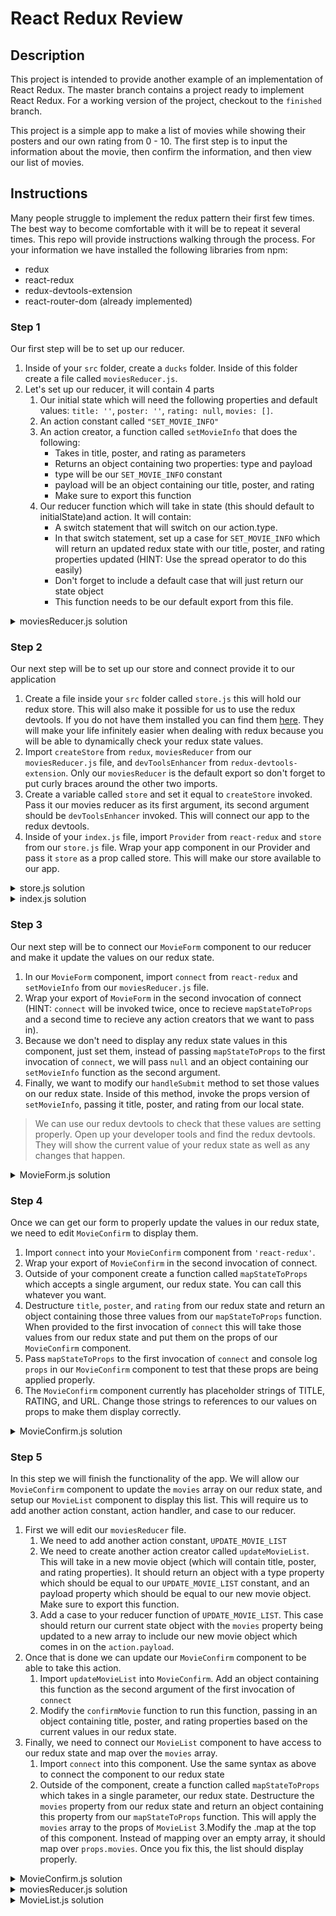 # React Redux Review

## Description

This project is intended to provide another example of an implementation of React Redux. The master branch contains a project ready to implement React Redux. For a working version of the project, checkout to the `finished` branch.

This project is a simple app to make a list of movies while showing their posters and our own rating from 0 - 10. The first step is to input the information about the movie, then confirm the information, and then view our list of movies.

## Instructions

Many people struggle to implement the redux pattern their first few times. The best way to become comfortable with it will be to repeat it several times. This repo will provide instructions walking through the process. For your information we have installed the following libraries from npm:

- redux
- react-redux
- redux-devtools-extension
- react-router-dom (already implemented)

### Step 1

Our first step will be to set up our reducer.

1. Inside of your `src` folder, create a `ducks` folder. Inside of this folder create a file called `moviesReducer.js`.
2. Let's set up our reducer, it will contain 4 parts
   1. Our initial state which will need the following properties and default values: `title: ''`, `poster: ''`, `rating: null`, `movies: []`.
   2. An action constant called `"SET_MOVIE_INFO"`
   3. An action creator, a function called `setMovieInfo` that does the following:
      - Takes in title, poster, and rating as parameters
      - Returns an object containing two properties: type and payload
      - type will be our `SET_MOVIE_INFO` constant
      - payload will be an object containing our title, poster, and rating
      - Make sure to export this function
   4. Our reducer function which will take in state (this should default to initialState)and action. It will contain:
      - A switch statement that will switch on our action.type.
      - In that switch statement, set up a case for `SET_MOVIE_INFO` which will return an updated redux state with our title, poster, and rating properties updated (HINT: Use the spread operator to do this easily)
      - Don't forget to include a default case that will just return our state object
      - This function needs to be our default export from this file.

<details>
  <summary>moviesReducer.js solution</summary>

```js
const initialState = {
  title: '',
  poster: '',
  rating: null,
  movies: [],
}

const SET_MOVIE_INFO = 'SET_MOVIE_INFO'

export const setMovieInfo = (title, poster, rating) => {
  return {
    type: SET_MOVIE_INFO,
    payload: { title, poster, rating },
  }
}

function moviesReducer(state = initialState, action) {
  switch (action.type) {
    case SET_MOVIE_INFO:
      return { ...state, ...action.payload }
    default:
      return state
  }
}

export default moviesReducer
```

</details>

### Step 2

Our next step will be to set up our store and connect provide it to our application

1. Create a file inside your `src` folder called `store.js` this will hold our redux store. This will also make it possible for us to use the redux devtools. If you do not have them installed you can find them [here](https://chrome.google.com/webstore/detail/redux-devtools/lmhkpmbekcpmknklioeibfkpmmfibljd?hl=en). They will make your life infinitely easier when dealing with redux because you will be able to dynamically check your redux state values.
2. Import `createStore` from `redux`, `moviesReducer` from our `moviesReducer.js` file, and `devToolsEnhancer` from `redux-devtools-extension`. Only our `moviesReducer` is the default export so don't forget to put curly braces around the other two imports.
3. Create a variable called `store` and set it equal to `createStore` invoked. Pass it our movies reducer as its first argument, its second argument should be `devToolsEnhancer` invoked. This will connect our app to the redux devtools.
4. Inside of your `index.js` file, import `Provider` from `react-redux` and `store` from our `store.js` file. Wrap your app component in our Provider and pass it `store` as a prop called store. This will make our store available to our app.

<details>
<summary>store.js solution</summary>

```js
import { createStore } from 'redux'
import moviesReducer from './ducks/moviesReducer'
import { devToolsEnhancer } from 'redux-devtools-extension'

export default createStore(moviesReducer, devToolsEnhancer())
```

</details>

<details>
<summary>index.js solution</summary>

```js
import React from 'react'
import ReactDOM from 'react-dom'
import './index.css'
import App from './App'
import { HashRouter as Router } from 'react-router-dom'
import {Provider} from 'react-redux
import store from './store'

ReactDOM.render(
  <Router>
    <Provider store={store}>
      <App />
    </Provider>
  </Router>,
  document.getElementById('root')
)
```

</details>

### Step 3

Our next step will be to connect our `MovieForm` component to our reducer and make it update the values on our redux state.

1. In our `MovieForm` component, import `connect` from `react-redux` and `setMovieInfo` from our `moviesReducer.js` file.
2. Wrap your export of `MovieForm` in the second invocation of connect (HINT: `connect` will be invoked twice, once to recieve `mapStateToProps` and a second time to recieve any action creators that we want to pass in).
3. Because we don't need to display any redux state values in this component, just set them, instead of passing `mapStateToProps` to the first invocation of `connect`, we will pass `null` and an object containing our `setMovieInfo` function as the second argument.
4. Finally, we want to modify our `handleSubmit` method to set those values on our redux state. Inside of this method, invoke the props version of `setMovieInfo`, passing it title, poster, and rating from our local state.

> We can use our redux devtools to check that these values are setting properly. Open up your developer tools and find the redux devtools. They will show the current value of your redux state as well as any changes that happen.

<details>
<summary>MovieForm.js solution</summary>

```js
import React, { Component } from 'react'
import { connect } from 'react-redux'
import { setMovieInfo } from '../ducks/moviesReducer'
import styles from './styles'

class MovieForm extends Component {
  //Constructor and handle change methods.  These do not need to be changed.

  handleSubmit = e => {
    e.preventDefault()
    const { title, poster, rating } = this.state

    this.props.setMovieInfo(title, poster, rating)

    this.props.history.push('/confirm')
  }

  //Render method this does not need to be changed.
}

export default connect(
  null,
  { setMovieInfo }
)(MovieForm)
```

</details>

### Step 4

Once we can get our form to properly update the values in our redux state, we need to edit `MovieConfirm` to display them.

1. Import `connect` into your `MovieConfirm` component from `'react-redux'`.
2. Wrap your export of `MovieConfirm` in the second invocation of connect.
3. Outside of your component create a function called `mapStateToProps` which accepts a single argument, our redux state. You can call this whatever you want.
4. Destructure `title`, `poster`, and `rating` from our redux state and return an object containing those three values from our `mapStateToProps` function. When provided to the first invocation of `connect` this will take those values from our redux state and put them on the props of our `MovieConfirm` component.
5. Pass `mapStateToProps` to the first invocation of `connect` and console log `props` in our `MovieConfirm` component to test that these props are being applied properly.
6. The `MovieConfirm` component currently has placeholder strings of TITLE, RATING, and URL. Change those strings to references to our values on props to make them display correctly.

<details>
<summary>MovieConfirm.js solution</summary>

```js
import React from 'react'
import { connect } from 'react-redux'
// import { updateMovieList } from '../ducks/moviesReducer'
import styles from './styles'

// const MovieConfirm = props => {
//   const { title, poster, rating } = props
//   const confirmMovie = () => {
//     props.history.push('/list')
//   }

  console.log(props)

  return (
    <div style={styles.container}>
      <p style={styles.containerHeading}>CONFIRM YOUR DETAILS</p>
      <p style={styles.confirmText}>{`${title} - ${rating}`}</p>
      <img src={poster} alt="Movie Poster" />
      <div>
        <button
          onClick={() => props.history.push('/')}
          style={styles.formButton}
        >
          BACK
        </button>
        <button onClick={confirmMovie} style={styles.formButton}>
          CONFIRM
        </button>
      </div>
    </div>
  )
}

const mapStateToProps = state => {
  const { title, poster, rating } = state

  return { title, poster, rating }
}

export default connect(mapStateToProps)(MovieConfirm)
```

</details>

### Step 5

In this step we will finish the functionality of the app. We will allow our `MovieConfirm` component to update the `movies` array on our redux state, and setup our `MovieList` component to display this list. This will require us to add another action constant, action handler, and case to our reducer.

1. First we will edit our `moviesReducer` file.
   1. We need to add another action constant, `UPDATE_MOVIE_LIST`
   2. We need to create another action creator called `updateMovieList`. This will take in a new movie object (which will contain title, poster, and rating properties). It should return an object with a type property which should be equal to our `UPDATE_MOVIE_LIST` constant, and an payload property which should be equal to our new movie object. Make sure to export this function.
   3. Add a case to your reducer function of `UPDATE_MOVIE_LIST`. This case should return our current state object with the `movies` property being updated to a new array to include our new movie object which comes in on the `action.payload`.
2. Once that is done we can update our `MovieConfirm` component to be able to take this action.
   1. Import `updateMovieList` into `MovieConfirm`. Add an object containing this function as the second argument of the first invocation of `connect`
   2. Modify the `confirmMovie` function to run this function, passing in an object containing title, poster, and rating properties based on the current values in our redux state.
3. Finally, we need to connect our `MovieList` component to have access to our redux state and map over the `movies` array.
   1. Import `connect` into this component. Use the same syntax as above to connect the component to our redux state
   2. Outside of the component, create a function called `mapStateToProps` which takes in a single parameter, our redux state. Destructure the `movies` property from our redux state and return an object containing this property from our `mapStateToProps` function. This will apply the `movies` array to the props of `MovieList`
      3.Modify the .map at the top of this component. Instead of mapping over an empty array, it should map over `props.movies`. Once you fix this, the list should display properly.

<details>
<summary>MovieConfirm.js solution</summary>

```js
import React from 'react'
import { connect } from 'react-redux'
import { updateMovieList } from '../ducks/moviesReducer'
import styles from './styles'

const MovieConfirm = props => {
  const { title, poster, rating } = props
  const confirmMovie = () => {
    props.updateMovieList({ title, poster, rating })
    props.history.push('/list')
  }

  //return should remain unchanged
}

const mapStateToProps = state => {
  const { title, poster, rating } = state

  return { title, poster, rating }
}

export default connect(
  mapStateToProps,
  { updateMovieList }
)(MovieConfirm)
```

</details>

<details>
<summary>moviesReducer.js solution</summary>

```js
const initialState = {
  title: '',
  poster: '',
  rating: null,
  movies: [],
}

const SET_MOVIE_INFO = 'SET_MOVIE_INFO'
const UPDATE_MOVIE_LIST = 'UPDATE_MOVIE_LIST'

export const setMovieInfo = (title, poster, rating) => {
  return {
    type: SET_MOVIE_INFO,
    payload: { title, poster, rating },
  }
}

export const updateMovieList = newMovie => {
  return {
    type: UPDATE_MOVIE_LIST,
    payload: newMovie,
  }
}

function moviesReducer(state = initialState, action) {
  switch (action.type) {
    case SET_MOVIE_INFO:
      return { ...state, ...action.payload }
    case UPDATE_MOVIE_LIST:
      return {
        ...state,
        title: '',
        poster: '',
        rating: null,
        movies: [...state.movies, action.payload],
      }
    default:
      return state
  }
}

export default moviesReducer
```

</details>

<details>
<summary>MovieList.js solution</summary>

```js
import React from 'react'
import { connect } from 'react-redux'
import styles from './styles'

const MovieList = props => {
  const movieList = props.movies.map(element => {
    return (
      <div style={styles.movieListItem}>
        <img style={styles.poster} src={element.poster} alt={element.title} />
        <div style={styles.listItemInfo}>
          <p style={styles.listItemText}>{element.title}</p>
          <p style={styles.listItemText}>{element.rating}/10</p>
        </div>
      </div>
    )
  })

  return (
    <div style={styles.container}>
      <p style={styles.containerHeading}>A LIST OF MOVIES</p>
      {movieList}
    </div>
  )
}

const mapStateToProps = state => {
  const { movies } = state
  return { movies }
}
export default connect(mapStateToProps)(MovieList)
```

</details>
